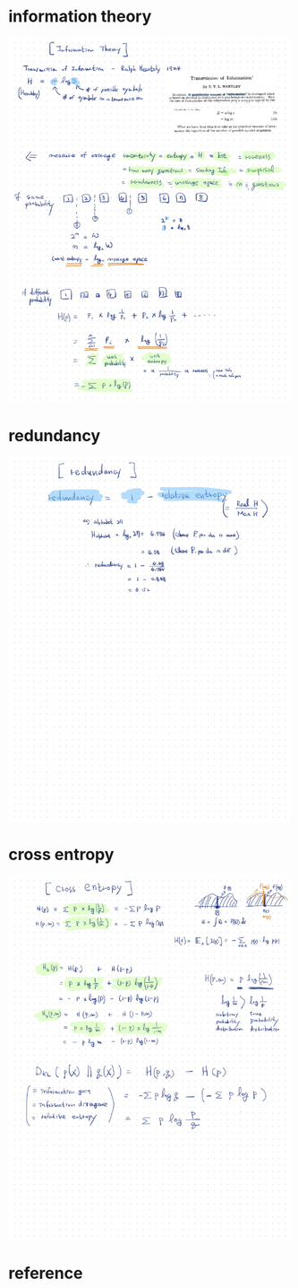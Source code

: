 # information theory

![](./images/entropy01.jpg)



# redundancy

![](./images/entropy02.jpg)



# cross entropy

![](./images/entropy03.jpg)



# reference 

